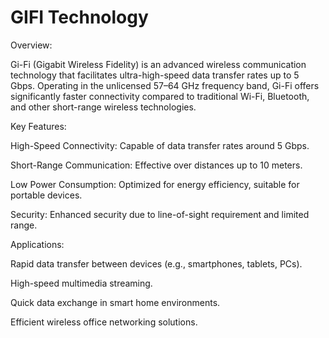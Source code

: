 # GIFI Technology

Overview:

Gi-Fi (Gigabit Wireless Fidelity) is an advanced wireless communication technology that facilitates ultra-high-speed data transfer rates up to 5 Gbps. Operating in the unlicensed 57–64 GHz frequency band, Gi-Fi offers significantly faster connectivity compared to traditional Wi-Fi, Bluetooth, and other short-range wireless technologies.

Key Features:

High-Speed Connectivity: Capable of data transfer rates around 5 Gbps.

Short-Range Communication: Effective over distances up to 10 meters.

Low Power Consumption: Optimized for energy efficiency, suitable for portable devices.

Security: Enhanced security due to line-of-sight requirement and limited range.


Applications:

Rapid data transfer between devices (e.g., smartphones, tablets, PCs).

High-speed multimedia streaming.

Quick data exchange in smart home environments.

Efficient wireless office networking solutions.
